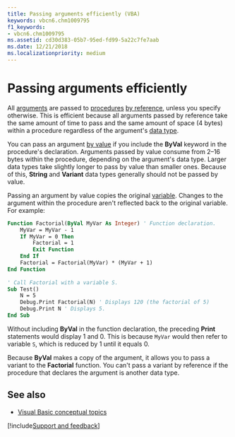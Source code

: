 ```yaml
---
title: Passing arguments efficiently (VBA)
keywords: vbcn6.chm1009795
f1_keywords:
- vbcn6.chm1009795
ms.assetid: cd30d383-05b7-95ed-fd99-5a22c7fe7aab
ms.date: 12/21/2018
ms.localizationpriority: medium
---
```



# Passing arguments efficiently

All [arguments](../../Glossary/vbe-glossary.md#argument) are passed to [procedures](../../Glossary/vbe-glossary.md#procedure) [by reference](../../Glossary/vbe-glossary.md#by-reference), unless you specify otherwise. This is efficient because all arguments passed by reference take the same amount of time to pass and the same amount of space (4 bytes) within a procedure regardless of the argument's [data type](../../reference/user-interface-help/data-type-summary.md).

You can pass an argument [by value](../../Glossary/vbe-glossary.md#by-value) if you include the **ByVal** keyword in the procedure's declaration. Arguments passed by value consume from 2&ndash;16 bytes within the procedure, depending on the argument's data type. Larger data types take slightly longer to pass by value than smaller ones. Because of this, **String** and **Variant** data types generally should not be passed by value.

Passing an argument by value copies the original [variable](../../Glossary/vbe-glossary.md#variable). Changes to the argument within the procedure aren't reflected back to the original variable. For example:

```vb
Function Factorial(ByVal MyVar As Integer) ' Function declaration. 
    MyVar = MyVar - 1 
    If MyVar = 0 Then 
        Factorial = 1 
        Exit Function 
    End If 
    Factorial = Factorial(MyVar) * (MyVar + 1) 
End Function 
 
' Call Factorial with a variable S.
Sub Test()
    N = 5 
    Debug.Print Factorial(N) ' Displays 120 (the factorial of 5) 
    Debug.Print N ' Displays 5. 
End Sub
```

Without including **ByVal** in the function declaration, the preceding **Print** statements would display 1 and 0. This is because `MyVar` would then refer to variable `S`, which is reduced by 1 until it equals 0.

Because **ByVal** makes a copy of the argument, it allows you to pass a variant to the **Factorial** function. You can't pass a variant by reference if the procedure that declares the argument is another data type.

## See also

- [Visual Basic conceptual topics](../../reference/user-interface-help/visual-basic-conceptual-topics.md)

[!include[Support and feedback](~/includes/feedback-boilerplate.md)]
